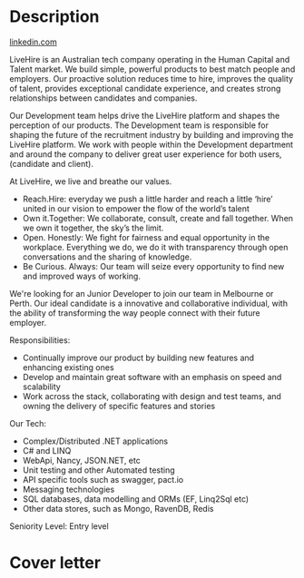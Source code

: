 # Description

[linkedin.com](https://www.linkedin.com/jobs/view/555522039/)

LiveHire is an Australian tech company operating in the Human Capital and Talent market. We build simple, powerful products to best match people and employers. Our proactive solution reduces time to hire, improves the quality of talent, provides exceptional candidate experience, and creates strong relationships between candidates and companies.

Our Development team helps drive the LiveHire platform and shapes the perception of our products. The Development team is responsible for shaping the future of the recruitment industry by building and improving the LiveHire platform. We work with people within the Development department and around the company to deliver great user experience for both users, (candidate and client).

At LiveHire, we live and breathe our values.

- Reach.Hire: everyday we push a little harder and reach a little ‘hire’ united in our vision to empower the flow of the world’s talent
- Own it.Together: We collaborate, consult, create and fall together. When we own it together, the sky’s the limit.
- Open. Honestly: We fight for fairness and equal opportunity in the workplace. Everything we do, we do it with transparency through open conversations and the sharing of knowledge.
- Be Curious. Always: Our team will seize every opportunity to find new and improved ways of working.

We're looking for an Junior Developer to join our team in Melbourne or Perth. Our ideal candidate is a innovative and collaborative individual, with the ability of transforming the way people connect with their future employer.

Responsibilities:

- Continually improve our product by building new features and enhancing existing ones
- Develop and maintain great software with an emphasis on speed and scalability
- Work across the stack, collaborating with design and test teams, and owning the delivery of specific features and stories

Our Tech:

- Complex/Distributed .NET applications
- C# and LINQ
- WebApi, Nancy, JSON.NET, etc
- Unit testing and other Automated testing
- API specific tools such as swagger, pact.io
- Messaging technologies
- SQL databases, data modelling and ORMs (EF, Linq2Sql etc)
- Other data stores, such as Mongo, RavenDB, Redis

Seniority Level: Entry level

# Cover letter
